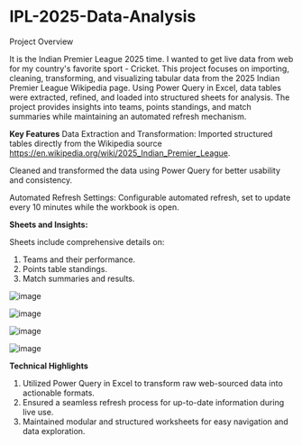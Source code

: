 # IPL-2025-Data-Analysis

Project Overview

It is the Indian Premier League 2025 time. I wanted to get live data from web for my country's favorite sport - Cricket. 
This project focuses on importing, cleaning, transforming, and visualizing tabular data from the 2025 Indian Premier League Wikipedia page. Using Power Query in Excel, data tables were extracted, refined, and loaded into structured sheets for analysis. The project provides insights into teams, points standings, and match summaries while maintaining an automated refresh mechanism.

**Key Features**
Data Extraction and Transformation:
Imported structured tables directly from the Wikipedia source https://en.wikipedia.org/wiki/2025_Indian_Premier_League.

Cleaned and transformed the data using Power Query for better usability and consistency.

Automated Refresh Settings:
Configurable automated refresh, set to update every 10 minutes while the workbook is open.

**Sheets and Insights:**

Sheets include comprehensive details on:
1. Teams and their performance.
2. Points table standings.
3. Match summaries and results.

![image](https://github.com/user-attachments/assets/a8a6ec6d-3371-4076-be4f-fc57e5dea4ff)


![image](https://github.com/user-attachments/assets/27f81e28-a63f-4270-b3f6-78c1b133893a)


![image](https://github.com/user-attachments/assets/0067d94a-03c9-48b0-bdbc-5d70086cbe0a)


![image](https://github.com/user-attachments/assets/c46dbb6c-72c4-4ca8-a960-19d847d2c115)




**Technical Highlights**

1. Utilized Power Query in Excel to transform raw web-sourced data into actionable formats.
2. Ensured a seamless refresh process for up-to-date information during live use.
3. Maintained modular and structured worksheets for easy navigation and data exploration.
